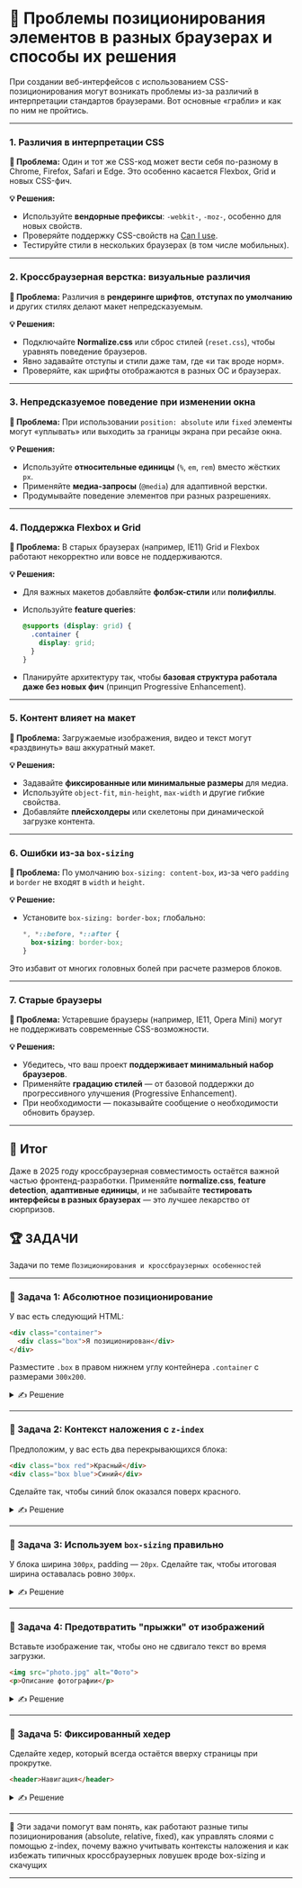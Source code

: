 # 📌 Проблемы позиционирования элементов в разных браузерах и способы их решения

При создании веб-интерфейсов с использованием CSS-позиционирования могут возникать проблемы из-за различий в интерпретации стандартов браузерами. Вот основные «грабли» и как по ним не пройтись.

---

### 1. Различия в интерпретации CSS

**🧩 Проблема:** Один и тот же CSS-код может вести себя по-разному в Chrome, Firefox, Safari и Edge. Это особенно касается Flexbox, Grid и новых CSS-фич.

**💡 Решения:**

* Используйте **вендорные префиксы**: `-webkit-`, `-moz-`, особенно для новых свойств.
* Проверяйте поддержку CSS-свойств на [Can I use](https://caniuse.com/).
* Тестируйте стили в нескольких браузерах (в том числе мобильных).

---

### 2. Кроссбраузерная верстка: визуальные различия

**🧩 Проблема:** Различия в **рендеринге шрифтов**, **отступах по умолчанию** и других стилях делают макет непредсказуемым.

**💡 Решения:**

* Подключайте **Normalize.css** или сброс стилей (`reset.css`), чтобы уравнять поведение браузеров.
* Явно задавайте отступы и стили даже там, где «и так вроде норм».
* Проверяйте, как шрифты отображаются в разных ОС и браузерах.

---

### 3. Непредсказуемое поведение при изменении окна

**🧩 Проблема:** При использовании `position: absolute` или `fixed` элементы могут «уплывать» или выходить за границы экрана при ресайзе окна.

**💡 Решения:**

* Используйте **относительные единицы** (`%`, `em`, `rem`) вместо жёстких `px`.
* Применяйте **медиа-запросы** (`@media`) для адаптивной верстки.
* Продумывайте поведение элементов при разных разрешениях.

---

### 4. Поддержка Flexbox и Grid

**🧩 Проблема:** В старых браузерах (например, IE11) Grid и Flexbox работают некорректно или вовсе не поддерживаются.

**💡 Решения:**

* Для важных макетов добавляйте **фолбэк-стили** или **полифиллы**.
* Используйте **feature queries**:

  ```css
  @supports (display: grid) {
    .container {
      display: grid;
    }
  }
  ```
* Планируйте архитектуру так, чтобы **базовая структура работала даже без новых фич** (принцип Progressive Enhancement).

---

### 5. Контент влияет на макет

**🧩 Проблема:** Загружаемые изображения, видео и текст могут «раздвинуть» ваш аккуратный макет.

**💡 Решения:**

* Задавайте **фиксированные или минимальные размеры** для медиа.
* Используйте `object-fit`, `min-height`, `max-width` и другие гибкие свойства.
* Добавляйте **плейсхолдеры** или скелетоны при динамической загрузке контента.

---

### 6. Ошибки из-за `box-sizing`

**🧩 Проблема:** По умолчанию `box-sizing: content-box`, из-за чего `padding` и `border` не входят в `width` и `height`.

**💡 Решение:**

* Установите `box-sizing: border-box;` глобально:

  ```css
  *, *::before, *::after {
    box-sizing: border-box;
  }
  ```

Это избавит от многих головных болей при расчете размеров блоков.

---

### 7. Старые браузеры

**🧩 Проблема:** Устаревшие браузеры (например, IE11, Opera Mini) могут не поддерживать современные CSS-возможности.

**💡 Решения:**

* Убедитесь, что ваш проект **поддерживает минимальный набор браузеров**.
* Применяйте **градацию стилей** — от базовой поддержки до прогрессивного улучшения (Progressive Enhancement).
* При необходимости — показывайте сообщение о необходимости обновить браузер.

---

## 🎯 Итог

Даже в 2025 году кроссбраузерная совместимость остаётся важной частью фронтенд-разработки. Применяйте **normalize.css**, **feature detection**, **адаптивные единицы**, и не забывайте **тестировать интерфейсы в разных браузерах** — это лучшее лекарство от сюрпризов.

## 🏆 ЗАДАЧИ

Задачи по теме `Позиционирования и кроссбраузерных особенностей`

---

### 📌 Задача 1: Абсолютное позиционирование

У вас есть следующий HTML:

```html
<div class="container">
  <div class="box">Я позиционирован</div>
</div>
```

Разместите `.box` в правом нижнем углу контейнера `.container` с размерами `300x200`.

<details>
<summary>✍ Решение</summary>

```css
.container {
  position: relative;
  width: 300px;
  height: 200px;
  background: #eee;
}

.box {
  position: absolute;
  right: 0;
  bottom: 0;
  background: lightcoral;
  padding: 10px;
}
```

</details>

---

### 📌 Задача 2: Контекст наложения с `z-index`

Предположим, у вас есть два перекрывающихся блока:

```html
<div class="box red">Красный</div>
<div class="box blue">Синий</div>
```

Сделайте так, чтобы синий блок оказался поверх красного.

<details>
<summary>✍ Решение</summary>

```css
.box {
  position: relative;
  width: 100px;
  height: 100px;
}

.red {
  background: red;
  z-index: 1;
}

.blue {
  background: blue;
  margin-left: -50px;
  z-index: 2;
}
```

</details>

---

### 📌 Задача 3: Используем `box-sizing` правильно

У блока ширина `300px`, padding — `20px`. Сделайте так, чтобы итоговая ширина оставалась ровно `300px`.

<details>
<summary>✍ Решение</summary>

```css
.box {
  width: 300px;
  padding: 20px;
  background: lightgray;
  box-sizing: border-box;
}
```

</details>

---

### 📌 Задача 4: Предотвратить "прыжки" от изображений

Вставьте изображение так, чтобы оно не сдвигало текст во время загрузки.

```html
<img src="photo.jpg" alt="Фото">
<p>Описание фотографии</p>
```

<details>
<summary>✍ Решение</summary>

```html
<img src="photo.jpg" alt="Фото" width="300" height="200">
```

*Или задать размеры в CSS:*

```css
img {
  width: 300px;
  height: 200px;
  object-fit: cover;
}
```

</details>

---

### 📌 Задача 5: Фиксированный хедер

Сделайте хедер, который всегда остаётся вверху страницы при прокрутке.

```html
<header>Навигация</header>
```

<details>
<summary>✍ Решение</summary>

```css
header {
  position: fixed;
  top: 0;
  left: 0;
  width: 100%;
  background: #333;
  color: white;
  padding: 10px;
  z-index: 1000;
}
```

</details>

---

🎉 Эти задачи помогут вам понять, как работают разные типы позиционирования (absolute, relative, fixed), как управлять слоями с помощью z-index, почему важно учитывать контексты наложения и как избежать типичных кроссбраузерных ловушек вроде box-sizing и скачущих

---